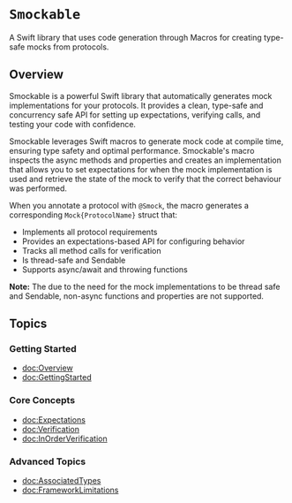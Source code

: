 # ``Smockable``

A Swift library that uses code generation through Macros for creating type-safe mocks from protocols.

## Overview

Smockable is a powerful Swift library that automatically generates mock implementations for your protocols. It provides a clean, type-safe and concurrency safe API for setting up expectations, verifying calls, and testing your code with confidence.

Smockable leverages Swift macros to generate mock code at compile time, ensuring type safety and optimal performance. Smockable's macro inspects the async methods and properties and creates an implementation that allows you to set expectations for when the mock implementation is used and retrieve the state of the mock to verify that the correct behaviour was performed.

When you annotate a protocol with `@Smock`, the macro generates a corresponding `Mock{ProtocolName}` struct that:

- Implements all protocol requirements
- Provides an expectations-based API for configuring behavior
- Tracks all method calls for verification
- Is thread-safe and Sendable
- Supports async/await and throwing functions

**Note:** The due to the need for the mock implementations to be thread safe and Sendable, non-async functions and properties are not supported.

## Topics

### Getting Started

- <doc:Overview>
- <doc:GettingStarted>

### Core Concepts

- <doc:Expectations>
- <doc:Verification>
- <doc:InOrderVerification>

### Advanced Topics

- <doc:AssociatedTypes>
- <doc:FrameworkLimitations>
